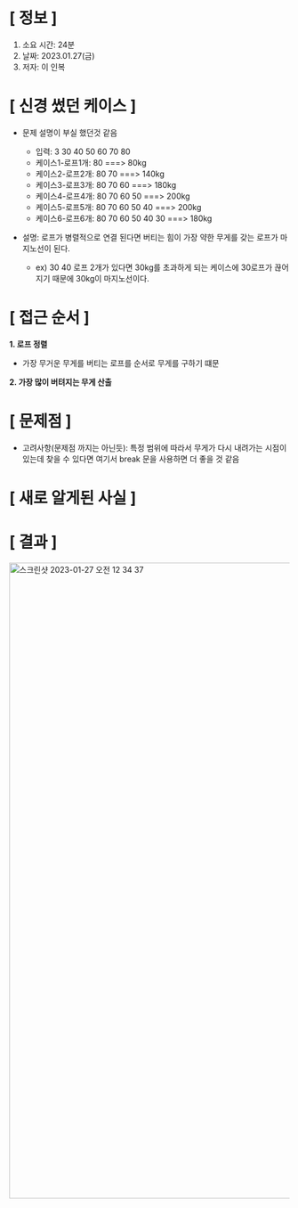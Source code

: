 # **[ 정보 ]**
1. 소요 시간: 24분
2. 날짜: 2023.01.27(금)
3. 저자: 이 인복

# **[ 신경 썼던 케이스 ]**
- 문제 설명이 부실 했던것 같음
    - 입력: 3 30 40 50 60 70 80
    - 케이스1-로프1개: 80 ===> 80kg
    - 케이스2-로프2개: 80 70 ===> 140kg
    - 케이스3-로프3개: 80 70 60 ===> 180kg
    - 케이스4-로프4개: 80 70 60 50 ===> 200kg
    - 케이스5-로프5개: 80 70 60 50 40 ===> 200kg
    - 케이스6-로프6개: 80 70 60 50 40 30 ===> 180kg
    
- 설명: 로프가 병렬적으로 연결 된다면 버티는 힘이 가장 약한 무게를 갖는 로프가 마지노선이 된다.
    - ex) 30 40 로프 2개가 있다면 30kg를 초과하게 되는 케이스에 30로프가 끊어지기 때문에 30kg이 마지노선이다.

# **[ 접근 순서 ]**
**1. 로프 정렬**
- 가장 무거운 무게를 버티는 로프를 순서로 무게를 구하기 떄문

**2. 가장 많이 버텨지는 무게 산출**

# **[ 문제점 ]**
- 고려사항(문제점 까지는 아닌듯): 특정 범위에 따라서 무게가 다시 내려가는 시점이 있는데 찾을 수 있다면 여기서
break 문을 사용하면 더 좋을 것 같음

# **[ 새로 알게된 사실 ]**

# **[ 결과 ]**
<img width="1142" alt="스크린샷 2023-01-27 오전 12 34 37" src="https://user-images.githubusercontent.com/59809278/214880167-06ac5a03-7ed8-45af-922b-2edad0b542e8.png">




         
